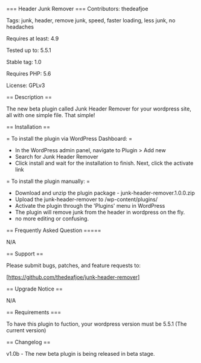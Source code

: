 === Header Junk Remover ===
Contributors: thedeafjoe

Tags: junk, header, remove junk, speed, faster loading, less junk, no headaches

Requires at least: 4.9

Tested up to: 5.5.1

Stable tag: 1.0

Requires PHP: 5.6

License: GPLv3


== Description ==

The new beta plugin called Junk Header Remover for your wordpress site, all with one simple file. That simple!


== Installation ==

= To install the plugin via WordPress Dashboard: =
* In the WordPress admin panel, navigate to Plugin > Add new
* Search for Junk Header Remover
* Click install and wait for the installation to finish. Next, click the activate link

= To install the plugin manually: =
* Download and unzip the plugin package - junk-header-remover.1.0.0.zip
* Upload the junk-header-remover to /wp-content/plugins/
* Activate the plugin through the 'Plugins' menu in WordPress
* The plugin will remove junk from the header in wordpress on the fly. 
* no more editing or confusing.



== Frequently Asked Question =====

N/A 


== Support ==

Please submit bugs, patches, and feature requests to:

[https://github.com/thedeafjoe/junk-header-remover]



== Upgrade Notice ==

N/A

== Requirements ===

To have this plugin to fuction, your wordpress version must be 5.5.1 (The current version)



== Changelog ==

v1.0b  - The new beta plugin is being released in beta stage.
